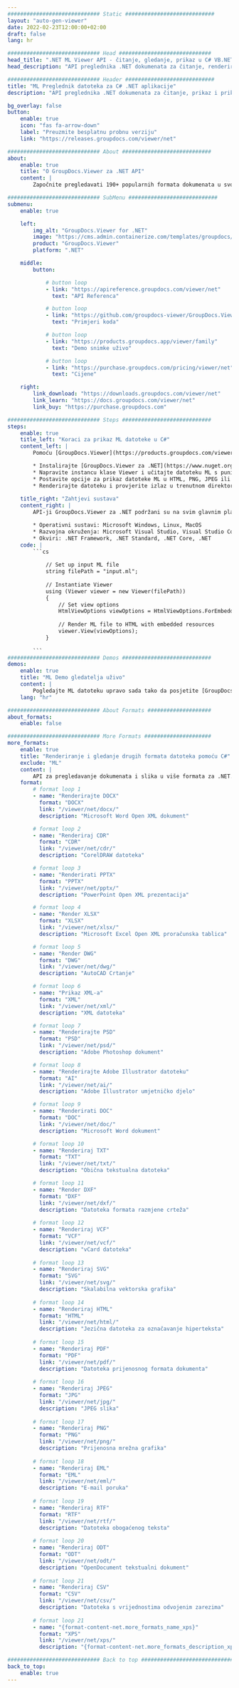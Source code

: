 ```yaml
---
############################# Static ############################
layout: "auto-gen-viewer"
date: 2022-02-23T12:00:00+02:00
draft: false
lang: hr

############################# Head #############################
head_title: ".NET ML Viewer API - čitanje, gledanje, prikaz u C# VB.NET"
head_description: "API preglednika .NET dokumenata za čitanje, renderiranje i prikaz ML u bilo kojoj vrsti C#, ASP.NET, VB.NET i .NET Core aplikacija."

############################# Header ############################
title: "ML Preglednik datoteka za C# .NET aplikacije" 
description: "API preglednika .NET dokumenata za čitanje, prikaz i prikaz ML datoteke u bilo kojoj vrsti C#, ASP.NET, VB.NET i .NET Core aplikacija. Pregledajte prikazane datoteke s pravim oblikovanjem i izgledom u HTML5, PDF-u ili kao sliku pomoću nekoliko redaka koda." 

bg_overlay: false
button:
    enable: true
    icon: "fas fa-arrow-down"
    label: "Preuzmite besplatnu probnu verziju"
    link: "https://releases.groupdocs.com/viewer/net"

############################# About ############################
about:
    enable: true
    title: "O GroupDocs.Viewer za .NET API" 
    content: |
        Započnite pregledavati 190+ popularnih formata dokumenata u svojim .NET aplikacijama koristeći GroupDocs.Viewer za .NET API-je dodavanjem nekoliko redaka koda. Programeri mogu jednostavno prikazati PDF, Word Processing, Excel proračunsku tablicu, Presentation, Visio, Project, Outlook i mnoge druge popularne formate dokumenata u HTML5, slikovnom ili PDF načinu rada. Renderiranje dokumenta je brzo, identično originalnoj izvornoj datoteci i ne zahtijeva instaliranje dodatnog softvera ili bilo koje druge vanjske biblioteke.

############################# SubMenu ############################
submenu:
    enable: true

    left:
        img_alt: "GroupDocs.Viewer for .NET"
        image: "https://cms.admin.containerize.com/templates/groupdocs/images/product-logos/90x90-noborder/groupdocs-viewer-net.png"
        product: "GroupDocs.Viewer"
        platform: ".NET"

    middle:
        button:

            # button loop
            - link: "https://apireference.groupdocs.com/viewer/net"
              text: "API Referenca"

            # button loop
            - link: "https://github.com/groupdocs-viewer/GroupDocs.Viewer-for-.NET"
              text: "Primjeri koda"

            # button loop
            - link: "https://products.groupdocs.app/viewer/family"
              text: "Demo snimke uživo"

            # button loop
            - link: "https://purchase.groupdocs.com/pricing/viewer/net"
              text: "Cijene"

    right:
        link_download: "https://downloads.groupdocs.com/viewer/net"
        link_learn: "https://docs.groupdocs.com/viewer/net"
        link_buy: "https://purchase.groupdocs.com"

############################# Steps ############################
steps:
    enable: true
    title_left: "Koraci za prikaz ML datoteke u C#" 
    content_left: |
        Pomoću [GroupDocs.Viewer](https://products.groupdocs.com/viewer/net/) možete prikazati ML u HTML, JPEG, PNG ili PDF u nekoliko koraka.

        * Instalirajte [GroupDocs.Viewer za .NET](https://www.nuget.org/packages/groupdocs.viewer) koristeći svoj omiljeni upravitelj paketa. 
        * Napravite instancu klase Viewer i učitajte datoteku ML s punim putem. 
        * Postavite opcije za prikaz datoteke ML u HTML, PNG, JPEG ili PDF formatu. 
        * Renderirajte datoteku i provjerite izlaz u trenutnom direktoriju. 
        
    title_right: "Zahtjevi sustava" 
    content_right: |
        API-ji GroupDocs.Viewer za .NET podržani su na svim glavnim platformama i operativnim sustavima. Prije izvršavanja koda u nastavku, provjerite imate li sljedeće preduvjete instalirane na vašem sustavu.

        * Operativni sustavi: Microsoft Windows, Linux, MacOS 
        * Razvojna okruženja: Microsoft Visual Studio, Visual Studio Code, .NET CLI 
        * Okviri: .NET Framework, .NET Standard, .NET Core, .NET 
    code: |
        ```cs
                        
            // Set up input ML file
            string filePath = "input.ml";
        
            // Instantiate Viewer
            using (Viewer viewer = new Viewer(filePath))
            {
            	// Set view options 
            	HtmlViewOptions viewOptions = HtmlViewOptions.ForEmbeddedResources();
                    
            	// Render ML file to HTML with embedded resources
            	viewer.View(viewOptions);
            }
             
        ```
############################# Demos ############################
demos:
    enable: true
    title: "ML Demo gledatelja uživo"
    content: |
        Pogledajte ML datoteku upravo sada tako da posjetite [GroupDocs.Viewer Online Apps](https://products.groupdocs.app/viewer/ml) web mjesto.
    lang: "hr"

############################# About Formats ####################
about_formats:
    enable: false

############################# More Formats #####################
more_formats:
    enable: true
    title: "Renderiranje i gledanje drugih formata datoteka pomoću C#"
    exclude: "ML"
    content: |
        API za pregledavanje dokumenata i slika u više formata za .NET. U nastavku pogledajte neke od popularnih formata datoteka bez vanjskih preglednika.
    format: 
        # format loop 1
        - name: "Renderirajte DOCX"
          format: "DOCX"
          link: "/viewer/net/docx/"
          description: "Microsoft Word Open XML dokument" 

        # format loop 2
        - name: "Renderiraj CDR" 
          format: "CDR"
          link: "/viewer/net/cdr/"
          description: "CorelDRAW datoteka" 

        # format loop 3
        - name: "Renderirati PPTX"
          format: "PPTX"
          link: "/viewer/net/pptx/"
          description: "PowerPoint Open XML prezentacija" 

        # format loop 4
        - name: "Render XLSX"
          format: "XLSX"
          link: "/viewer/net/xlsx/"
          description: "Microsoft Excel Open XML proračunska tablica" 

        # format loop 5
        - name: "Render DWG"
          format: "DWG"
          link: "/viewer/net/dwg/"
          description: "AutoCAD Crtanje"

        # format loop 6
        - name: "Prikaz XML-a"
          format: "XML"
          link: "/viewer/net/xml/"
          description: "XML datoteka"

        # format loop 7
        - name: "Renderirajte PSD"
          format: "PSD"
          link: "/viewer/net/psd/"
          description: "Adobe Photoshop dokument"

        # format loop 8
        - name: "Renderirajte Adobe Illustrator datoteku"
          format: "AI"
          link: "/viewer/net/ai/"
          description: "Adobe Illustrator umjetničko djelo"

        # format loop 9
        - name: "Renderirati DOC"
          format: "DOC"
          link: "/viewer/net/doc/"
          description: "Microsoft Word dokument" 

        # format loop 10
        - name: "Renderiraj TXT" 
          format: "TXT"
          link: "/viewer/net/txt/"
          description: "Obična tekstualna datoteka" 

        # format loop 11
        - name: "Render DXF" 
          format: "DXF"
          link: "/viewer/net/dxf/"
          description: "Datoteka formata razmjene crteža"  
          
        # format loop 12
        - name: "Renderiraj VCF"
          format: "VCF"
          link: "/viewer/net/vcf/"
          description: "vCard datoteka"  
              
        # format loop 13
        - name: "Renderiraj SVG"
          format: "SVG"
          link: "/viewer/net/svg/"
          description: "Skalabilna vektorska grafika" 
          
        # format loop 14
        - name: "Renderiraj HTML"
          format: "HTML"
          link: "/viewer/net/html/"
          description: "Jezična datoteka za označavanje hiperteksta" 
          
        # format loop 15
        - name: "Renderiraj PDF"
          format: "PDF"
          link: "/viewer/net/pdf/"
          description: "Datoteka prijenosnog formata dokumenta"
          
        # format loop 16
        - name: "Renderiraj JPEG"
          format: "JPG"
          link: "/viewer/net/jpg/"
          description: "JPEG slika"
          
        # format loop 17
        - name: "Renderiraj PNG"
          format: "PNG"
          link: "/viewer/net/png/"
          description: "Prijenosna mrežna grafika" 
          
        # format loop 18
        - name: "Renderiraj EML"
          format: "EML"
          link: "/viewer/net/eml/"
          description: "E-mail poruka" 
          
        # format loop 19
        - name: "Renderiraj RTF"
          format: "RTF"
          link: "/viewer/net/rtf/"
          description: "Datoteka obogaćenog teksta" 
          
        # format loop 20
        - name: "Renderiraj ODT"
          format: "ODT"
          link: "/viewer/net/odt/"
          description: "OpenDocument tekstualni dokument" 
          
        # format loop 21
        - name: "Renderiraj CSV"
          format: "CSV"
          link: "/viewer/net/csv/"
          description: "Datoteka s vrijednostima odvojenim zarezima" 
          
        # format loop 21
        - name: "{format-content-net.more_formats_name_xps}"
          format: "XPS"
          link: "/viewer/net/xps/"
          description: "{format-content-net.more_formats_description_xps}" 

############################# Back to top ###############################
back_to_top:
    enable: true
---
```

